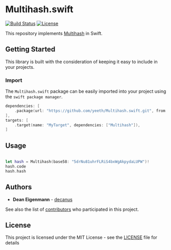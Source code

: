 # Multihash.swift

[![Build Status](https://travis-ci.com/yeeth/Multihash.swift.svg?branch=master)](https://travis-ci.com/yeeth/Multihash.swift) [![License](https://img.shields.io/github/license/yeeth/Multihash.swift.svg)](LICENSE)

This repository implements [Multihash](https://github.com/multiformats/multihash) in Swift.

## Getting Started

This library is built with the consideration of keeping it easy to include in your projects.

### Import

The `Multihash.swift` package can be easily imported into your project using the `swift package manager`.

```swift
dependencies: [
    .package(url: "https://github.com/yeeth/Multihash.swift.git", from: "1.0.0"),
],
targets: [
    .target(name: "MyTarget", dependencies: ["Multihash"]),
]
```

## Usage

```swift

let hash = Multihash(base58: "5drNu81uhrFLRiS4bxWgAkpydaLUPW")!
hash.code
hash.hash

```

## Authors

* **Dean Eigenmann** - [decanus](https://github.com/decanus)

See also the list of [contributors](https://github.com/yeeth/Multihash.swift/contributors) who participated in this project.

## License

This project is licensed under the MIT License - see the [LICENSE](LICENSE) file for details
